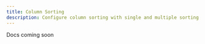 ```yaml
---
title: Column Sorting
description: Configure column sorting with single and multiple sorting and custom sort functions. Both client-side and server-side sorting is supported
---
```


Docs coming soon
